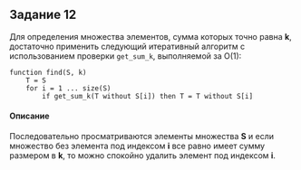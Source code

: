 ## Задание 12
Для определения множества элементов, сумма которых точно равна **k**, достаточно применить следующий итеративный алгоритм с использованием проверки `get_sum_k`, выполняемой за O(1):

```
function find(S, k)
    T = S
    for i = 1 ... size(S)
        if get_sum_k(T without S[i]) then T = T without S[i]
```

#### Описание
Последовательно просматриваются элементы множества **S** и если множество без элемента под индексом **i** все равно имеет сумму размером в **k**, то можно спокойно удалить элемент под индексом **i**.